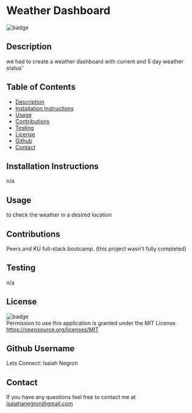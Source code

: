 # Weather Dashboard

  ![badge](https://img.shields.io/badge/license-MIT-important)

  ## Description

  we had to create a weather dashboard with current and 5 day weather status'

  ## Table of Contents
  - [Description](#Description)
  - [Installation Instructions](#Installation)
  - [Usage](#Usage)
  - [Contributions](#Contributions)
  - [Testing](#Tests)
  - [License](#License)
  - [Github](#Github)
  - [Contact](#Contact)

  ## Installation Instructions
  n/a

  ## Usage
  to check the weather in a desired location

  ## Contributions
  Peers and KU full-stack bootcamp. (this project wasn't fully completed)

  ## Testing
  n/a

  ## License
  ![badge](https://img.shields.io/badge/license-MIT-important)
  <br>
  Permission to use this application is granted under the MIT License. <https://opensource.org/licenses/MIT>

  ## Github Username
  Lets Connect: Isaiah Negron

  ## Contact
  If you have any questions feel free to contact me at <a href='mailto:isaiahanegron@gmail.com'>isaiahanegron@gmail.com</a>
